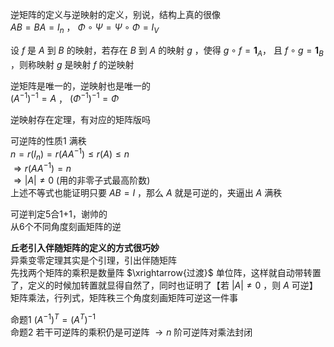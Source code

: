 逆矩阵的定义与逆映射的定义，别说，结构上真的很像    
 $AB=BA=I_n$ ， $\Phi\circ\Psi=\Psi\circ\Phi=I_V$     
    
设 $f$ 是 $A$ 到 $B$ 的映射，若存在 $B$ 到 $A$ 的映射 $g$ ，使得 $g\circ f=\mathbf1_A，$ 且 $f\circ g=\mathbf1_B$ ，则称映射 $g$ 是映射 $f$ 的逆映射    
    
逆矩阵是唯一的，逆映射也是唯一的    
 $(A^{-1})^{-1}=A$ ， $(\Phi^{-1})^{-1}=\Phi$     
    
逆映射存在定理，有对应的矩阵版吗    
    
可逆阵的性质1 满秩    
 $n=r(I_n)=r(AA^{-1})\le r(A)\le n$     
 $\Rightarrow r(AA^{-1})=n$     
 $\Rightarrow |A|\neq0$ (用的非零子式最高阶数)    
上述不等式也能证明只要 $AB=I$ ，那么 $A$ 就是可逆的，夹逼出 $A$ 满秩    
    
可逆判定5合1+1，谢帅的    
从6个不同角度刻画矩阵的逆    
    
**丘老引入伴随矩阵的定义的方式很巧妙**    
异乘变零定理其实是个引理，引出伴随矩阵    
先找两个矩阵的乘积是数量阵 $\xrightarrow{过渡}$ 单位阵，这样就自动带转置了，定义的时候加转置就显得自然了，同时也证明了【若 $|A|\neq0$ ，则 $A$ 可逆】    
矩阵乘法，行列式，矩阵秩三个角度刻画矩阵可逆这一件事    
    
命题1  $(A^{-1})^T=(A^{T})^{-1}$     
命题2 若干可逆阵的乘积仍是可逆阵 $\to n$ 阶可逆阵对乘法封闭    
